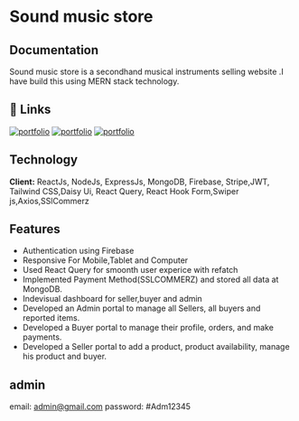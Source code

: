 
# Sound music store





## Documentation

Sound music store is a secondhand musical instruments selling website .I have build this using MERN stack technology.


## 🔗 Links
[![portfolio](https://img.shields.io/badge/Github-client-000?style=for-the-badge&logo=ko-fi&logoColor=white)](https://github.com/BayajidAlam/sound-music-store-client)
[![portfolio](https://img.shields.io/badge/Github-server-000?style=for-the-badge&logo=ko-fi&logoColor=white)](https://github.com/BayajidAlam/sound-music-store-server)
[![portfolio](https://img.shields.io/badge/Livesite-000?style=for-the-badge&logo=ko-fi&logoColor=white)](https://sound-music-store.web.app/)



## Technology

**Client:** ReactJs, NodeJs, ExpressJs, MongoDB, Firebase, Stripe,JWT, Tailwind CSS,Daisy Ui, React Query, React Hook Form,Swiper js,Axios,SSlCommerz


## Features
- Authentication using Firebase
- Responsive For Mobile,Tablet and Computer
- Used React Query for smoonth user experice with refatch
- Implemented Payment Method(SSLCOMMERZ) and stored all data at MongoDB.
- Indevisual dashboard for seller,buyer and admin 
- Developed an Admin portal to manage all Sellers, all buyers and reported items.
- Developed a Buyer portal to manage their profile, orders, and make payments.
- Developed a Seller portal to add a product, product availability, manage his product and buyer.      

## admin 

email: admin@gmail.com
password: #Adm12345
